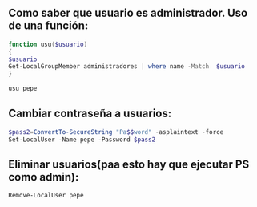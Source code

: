 ## Como saber que usuario es administrador. Uso de una función:
```powershell
function usu($usuario)
{
$usuario
Get-LocalGroupMember administradores | where name -Match  $usuario
}

usu pepe
```
## Cambiar contraseña a usuarios:

```powershell
$pass2=ConvertTo-SecureString "Pa$$word" -asplaintext -force
Set-LocalUser -Name pepe -Password $pass2

```
## Eliminar usuarios(paa esto hay que ejecutar PS como admin):
```powershell 
Remove-LocalUser pepe

```
